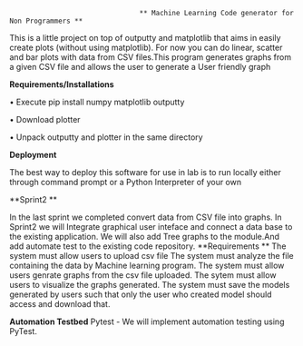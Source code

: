                                     ** Machine Learning Code generator for Non Programmers **
                                         
This is a little project on top of outputty and matplotlib that aims in easily create plots (without  using matplotlib). For now you can    do linear, scatter and bar plots with data from CSV files.This program generates graphs from a given CSV file and allows the user to generate a User friendly graph
       
  **Requirements/Installations**
  
•	Execute pip install numpy matplotlib outputty

•	Download plotter

•	Unpack outputty and plotter in the same directory 

**Deployment**

The best way to deploy this software for use in lab is to run locally either through command prompt or a Python Interpreter of your own

**Sprint2 **

In the last sprint we completed convert data from CSV file into graphs. In Sprint2 we will Integrate graphical user inteface and connect a data base to the existing application. We will also add Tree graphs to the module.And add automate test to the existing code repository.
**Requirements **
The system must allow users to upload csv file 
The system must analyze the file containing the data by Machine learning program.
The system must allow users genrate graphs from the csv file uploaded.
The sytem must allow users to visualize the graphs generated.
The system must save the models generated by users such that only the user who created model should access and download that.

**Automation Testbed**
Pytest - We will implement automation testing using PyTest.

